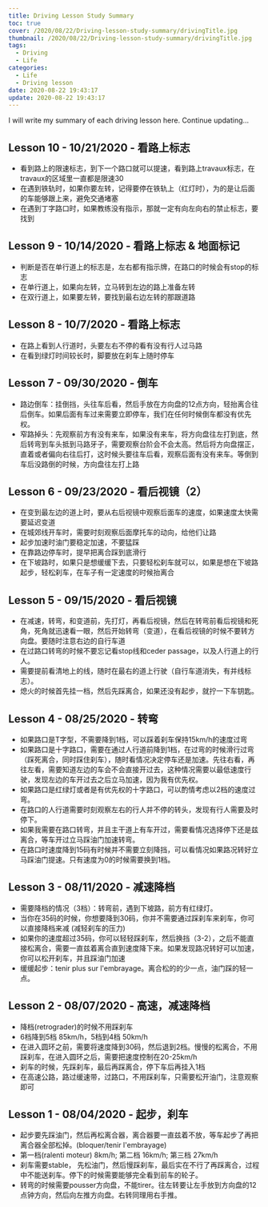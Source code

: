 ```yaml
---
title: Driving Lesson Study Summary
toc: true
cover: /2020/08/22/Driving-lesson-study-summary/drivingTitle.jpg
thumbnail: /2020/08/22/Driving-lesson-study-summary/drivingTitle.jpg
tags:
  - Driving
  - Life
categories:
  - Life
  - Driving lesson
date: 2020-08-22 19:43:17
update: 2020-08-22 19:43:17
---
```


I will write my summary of each driving lesson here. Continue updating...

<!-- more -->

## **Lesson 10 - 10/21/2020 - 看路上标志**
-   看到路上的限速标志，到下一个路口就可以提速，看到路上travaux标志，在travaux的区域里一直都是限速30
-   在遇到铁轨时，如果你要左转，记得要停在铁轨上（红灯时），为的是让后面的车能够跟上来，避免交通堵塞
-   在遇到丁字路口时，如果教练没有指示，那就一定有向左向右的禁止标志，要找到

## **Lesson 9 - 10/14/2020 - 看路上标志 & 地面标记**
-   判断是否在单行道上的标志是，左右都有指示牌，在路口的时候会有stop的标志
-   在单行道上，如果向左转，立马转到左边的路上准备左转
-   在双行道上，如果要左转，要找到最右边左转的那跟道路

## **Lesson 8 - 10/7/2020 - 看路上标志**
-   在路上看到人行道时，头要左右不停的看有没有行人过马路
-   在看到绿灯时间较长时，脚要放在刹车上随时停车

## **Lesson 7 - 09/30/2020 - 倒车**
-   路边倒车：挂倒挡，头往车后看，然后手放在方向盘的12点方向，轻抬离合往后倒车。如果后面有车过来需要立即停车，我们在任何时候倒车都没有优先权。
-   窄路掉头：先观察前方有没有来车，如果没有来车，将方向盘往左打到底，然后转弯到车头抵到马路牙子，需要观察台阶会不会太高。然后将方向盘摆正，直着或者偏向右往后打，这时候头要往车后看，观察后面有没有来车。等倒到车后没路倒的时候，方向盘往左打上路

## **Lesson 6 - 09/23/2020 - 看后视镜（2）**
-   在变到最左边的道上时，要从右后视镜中观察后面车的速度，如果速度太快需要延迟变道
-   在城郊线开车时，需要时刻观察后面摩托车的动向，给他们让路
-   起步加速时油门要稳定加速，不要猛踩
-   在靠路边停车时，提早把离合踩到底滑行
-   在下坡路时，如果只是想缓缓下去，只要轻松刹车就可以，如果是想在下坡路起步，轻松刹车，在车子有一定速度的时候抬离合

## **Lesson 5 - 09/15/2020 - 看后视镜**
-   在减速，转弯，和变道前，先打灯，再看后视镜，然后在转弯前看后视镜和死角，死角就迅速看一眼，然后开始转弯（变道），在看后视镜的时候不要转方向盘。要随时注意右边的自行车道
-   在过路口转弯的时候不要忘记看stop线和ceder passage，以及人行道上的行人。
-   需要提前看清地上的线，随时在最右的道上行驶（自行车道消失，有并线标志）。
-   熄火的时候首先挂一档，然后先踩离合，如果还没有起步，就拧一下车钥匙。


## **Lesson 4 - 08/25/2020 - 转弯**
-   如果路口是T字型，不需要降到1档，可以踩着刹车保持15km/h的速度过弯
-   如果路口是十字路口，需要在通过人行道前降到1档，在过弯的时候滑行过弯（踩死离合，同时踩住刹车），随时看情况决定停车还是加速。先往右看，再往左看，需要知道左边的车会不会直接开过去，这种情况需要以最低速度行驶，发现左边的车开过去之后立马加速，因为我有优先权。
-   如果路口是红绿灯或者是有优先权的十字路口，可以酌情考虑以2档的速度过弯。
-   在路口的人行道需要时刻观察左右的行人并不停的转头，发现有行人需要及时停下。
-   如果我需要在路口转弯，并且主干道上有车开过，需要看情况选择停下还是兹离合，等车开过立马踩油门加速转弯。
-   在路口时速度降到15码有时候并不需要立刻降挡，可以看情况如果路况转好立马踩油门提速。只有速度为0的时候需要换到1档。

## **Lesson 3 - 08/11/2020 - 减速降档**
-   需要降档的情况（3档）：转弯前，遇到下坡路，前方有红绿灯。
-   当你在35码的时候，你想要降到30码，你并不需要通过踩刹车来刹车，你可以直接降档来减 (减轻刹车的压力) 
-   如果你的速度超过35码，你可以轻轻踩刹车，然后换挡（3-2），之后不能直接松离合，需要一直兹着离合直到速度降下来。如果发现路况转好可以加速，你可以松开刹车，并且踩油门加速
-   缓缓起步：tenir plus sur l'embrayage。离合松的的少一点，油门踩的轻一点。


## **Lesson 2 - 08/07/2020 - 高速，减速降档**

-   降档(retrograder)的时候不用踩刹车
-   6档降到5档 85km/h，5档到4档 50km/h
-   在进入圆环之前，需要将速度降到30码，然后退到2档。慢慢的松离合，不用踩刹车，在进入圆环之后，需要把速度控制在20-25km/h
-   刹车的时候，先踩刹车，最后再踩离合，停下车后再挂入1档
-   在高速公路，路过缓速带，过路口，不用踩刹车，只需要松开油门，注意观察即可

## **Lesson 1 - 08/04/2020 - 起步，刹车**

-   起步要先踩油门，然后再松离合器，离合器要一直兹着不放，等车起步了再把离合器全部松掉。(bloquer/tenir l'embrayage)
-   第一档(ralenti moteur) 8km/h; 第二档 16km/h; 第三档 27km/h
-   刹车需要stable， 先松油门，然后慢踩刹车，最后实在不行了再踩离合，过程中不能送刹车。停下的时候需要能够完全看到前车的轮子。
-   转弯的时候需要pousser方向盘，不能tirer。往左转要让左手放到方向盘的12点钟方向，然后向左推方向盘。右转同理用右手推。




